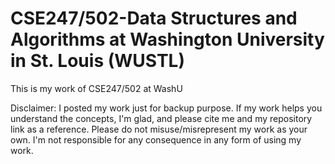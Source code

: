 # CSE247/502-Data Structures and Algorithms at Washington University in St. Louis (WUSTL)
This is my work of CSE247/502 at WashU

Disclaimer:
I posted my work just for backup purpose. If my work helps you understand the concepts, I'm glad, and please cite me and my repository link as a reference. Please do not misuse/misrepresent my work as your own. I'm not responsible for any consequence in any form of using my work.

